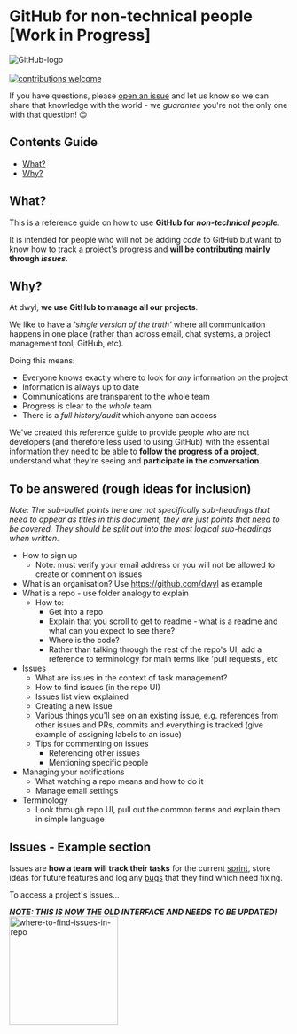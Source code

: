# GitHub for non-technical people [Work in Progress]

![GitHub-logo](http://doc.rultor.com/images/github-logo.png)
<br/>
<br/>
[![contributions welcome](https://img.shields.io/badge/contributions-welcome-brightgreen.svg?style=flat)](https://github.com/dwyl/github-reference/issues)    

If you have questions, please [open an issue](https://github.com/dwyl/github-reference/issues) and let us know so we can share that knowledge with the world - we _guarantee_ you're not the only one with that question! :blush:

## Contents Guide
+ [What?](#what)
+ [Why?](#why)

## What?
This is a reference guide on how to use **GitHub for _non-technical people_**.

It is intended for people who will not be adding _code_ to GitHub but want to know how to
track a project's progress and **will be contributing mainly through _issues_**. 

## Why?
At dwyl, **we use GitHub to manage all our projects**.

We like to have a _'single version of the truth'_ where all communication happens in one place (rather than across email, chat systems, a project management tool, GitHub, etc).

Doing this means:
+ Everyone knows exactly where to look for _any_ information on the project
+ Information is always up to date 
+ Communications are transparent to the whole team
+ Progress is clear to the _whole_ team
+ There is a _full history/audit_ which anyone can access

We've created this reference guide to provide people who are not developers (and therefore less used to using GitHub) with the essential information they need to be able to **follow the progress of a project**, understand what they're seeing and **participate in the conversation**.



## To be answered (rough ideas for inclusion)
_Note: The sub-bullet points here are not specifically sub-headings that need to appear as titles in this document, they are just points that need to be covered. They should be split out into the most logical sub-headings when written._

+ How to sign up
  + Note: must verify your email address or you will not be allowed to create or comment on issues
+ What is an organisation? Use https://github.com/dwyl as example
+ What is a repo - use folder analogy to explain
  + How to:
    + Get into a repo
    + Explain that you scroll to get to readme - what is a readme and what can you expect to see there?
    + Where is the code?
    + Rather than talking through the rest of the repo's UI, add a reference to terminology for main terms like 'pull requests', etc
+ Issues 
  + What are issues in the context of task management?
  + How to find issues (in the repo UI)
  + Issues list view explained
  + Creating a new issue
  + Various things you'll see on an existing issue, e.g. references from other issues and PRs, commits and everything is tracked (give example of assigning labels to an issue) 
  + Tips for commenting on issues
    + Referencing other issues
    + Mentioning specific people
+ Managing your notifications
  + What watching a repo means and how to do it
  + Manage email settings
+ Terminology
  + Look through repo UI, pull out the common terms and explain them in simple language
    
## Issues - Example section
Issues are **how a team will track their tasks** for the current [sprint](http://scrummethodology.com/scrum-sprint/),
store ideas for future features and log any [bugs](https://www.techopedia.com/definition/24864/software-bug-) that they find which need fixing.

To access a project's issues... 

_**NOTE: THIS IS NOW THE OLD INTERFACE AND NEEDS TO BE UPDATED!**_
<img width="196" alt="where-to-find-issues-in-repo" src="https://cloud.githubusercontent.com/assets/4185328/11078036/454549bc-87fb-11e5-8d31-536ca6e87ce3.png">

 
 
 
 